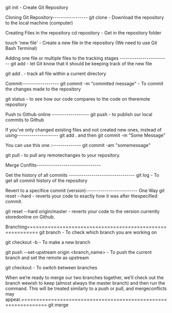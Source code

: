 git init - Create Git Repository

Cloning Git Repository-----------------
git clone <repository URL>   - Download the repository to the local machine (computer)

Creating Files in the repository
cd repository   - Get in the repository folder

touch 'new file' - Create a new file in the repository (We need to use Git Bash Terminal)

Adding one file or multiple files to the tracking stages ------------------------
git add <new file name> - let Git know that it should be keeping track of the new file

git add .  - track all file within a current directory


Commit------------------
git commit -m "commited message" - To commit the changes made to the repository


git status - to see how our code compares to the code on theremote repository

Push to Github online ------------------
git push - to publish our local commits to Github


If you’ve only changed existing files and not created new ones, instead of using--------------------
git add .
and then
git commit -m "Some Message"

You can use this one :--------------
git commit -am "somemessage"

git pull - to pull any remotechanges to your repository.


Merge Conflits-------------------------------

Get the history of all commits --------------------------------
git log - To get all commit history of the repository


Revert to a specifice commit (version)-------------------------
One Way
git reset --hard <commit hash>  - reverts your code to exactly how it was after thespecified commit.


git reset --hard origin/master - reverts your code to the version currently storedonline on Github.

Branching==========================================================
git branch - To check which branch you are working on

git checkout -b <new branch name> - To make a new branch

git push --set-upstream origin <branch_name> - To push the current branch and set the remote as upstream

git checkout <branch name> - To switch between branches



When we’re ready to merge our two branches together, we’ll check out the branch wewish to keep (almost always the master branch) and then run the command. This will be treated similarly to a push or pull, and mergeconflicts may appear.===============================================================
git merge <other branch name>





